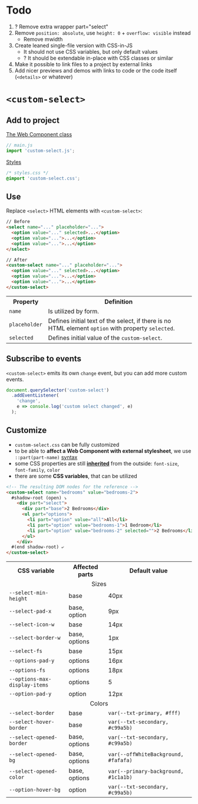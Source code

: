 # Todo

1. ? Remove extra wrapper part="select"
1. Remove `position: absolute`, use `height: 0` + `overflow: visible` instead
    - Remove mwidth
1. Create leaned single-file version with CSS-in-JS 
    - It should not use CSS variables, but only default values
    - ? It should be extendable in-place with CSS classes or similar
1. Make it possible to link files to a project by external links
1. Add nicer previews and demos with links to code or the code itself (<code>&lt;details&gt;</code> or whatever)

# <code>&lt;custom-select&gt;</code>

## Add to project

[The Web Component class](/custom-select.js)
```js
// main.js
import 'custom-select.js';
```

[Styles](/custom-select.css)
```css
/* styles.css */
@import 'custom-select.css';
```

## Use

Replace `<select>` HTML elements with `<custom-select>`:
```html
// Before
<select name="..." placeholder="...">
  <option value="..." selected>...</option>
  <option value="...">...</option>
  <option value="...">...</option>
</select>

// After
<custom-select name="..." placeholder="...">
  <option value="..." selected>...</option>
  <option value="...">...</option>
  <option value="...">...</option>
</custom-select>
```

<table>
  <tr>
    <th>
      Property
    </th>
    <th>
      Definition
    </th>
  </tr>
  <tr>
    <td>
      <code>name</code>
    </td>
    <td>
      Is utilized by form.
    </td>
  </tr>
  <tr>
    <td>
      <code>placeholder</code>
    </td>
    <td>
      Defines initial text of the select, if there is no HTML element <code>option</code> with property <code>selected</code>.
    </td>
  </tr>
  <tr>
    <td>
      <code>selected</code>
    </td>
    <td>
      Defines initial value of the <code>custom-select</code>.
    </td>
  </tr>
</table>

## Subscribe to events

<code>&lt;custom-select&gt;</code> emits its own `change` event, but you can add more custom events.

```js
document.querySelector('custom-select')
  .addEventListener(
    'change', 
    e => console.log('custom select changed', e)
  );
```

## Customize

- `custom-select.css` can be fully customized
- to be able to **affect a Web Component with external stylesheet**, we use `::part(part-name)` [syntax](https://webcomponents.guide/learn/components/styling/#parts-styling-a-shadow-tree-from-the-outside)
- some CSS properties are still [**inherited**](https://webcomponents.guide/learn/components/styling/#inheritance) from the outside: `font-size`, `font-family`, `color`
- there are some **CSS variables**, that can be utilized

```html
<!-- The resulting DOM nodes for the reference -->
<custom-select name="bedrooms" value="bedrooms-2">
  #shadow-root (open) ⤵
    <div part="select">
      <div part="base">2 Bedrooms</div>
      <ul part="options">
        <li part="option" value="all">All</li>
        <li part="option" value="bedrooms-1">1 Bedroom</li>
        <li part="option" value="bedrooms-2" selected="">2 Bedrooms</li>
      </ul>
    </div>
  #(end shadow-root) ⤶
</custom-select>
```

<table>
  <tr>
    <th>CSS variable</th>
    <th>Affected parts</th>
    <th>Default value</th>
  </tr>
  <tr>
    <td colspan="3" align="center">Sizes</td>
  </tr>
  <tr>
    <td><code>--select-min-height</code></td>
    <td>base</td>
    <td>40px</td>
  </tr>
  <tr>
    <td><code>--select-pad-x</code></td>
    <td>base, option</td>
    <td>9px</td>
  </tr>
  <tr>
    <td><code>--select-icon-w</code></td>
    <td>base</td>
    <td>14px</td>
  </tr>
  <tr>
    <td><code>--select-border-w</code></td>
    <td>base, options</td>
    <td>1px</td>
  </tr>
  <tr>
    <td><code>--select-fs</code></td>
    <td>base</td>
    <td>15px</td>
  </tr>
  <tr>
    <td><code>--options-pad-y</code></td>
    <td>options</td>
    <td>16px</td>
  </tr>
  <tr>
    <td><code>--options-fs</code></td>
    <td>options</td>
    <td>18px</td>
  </tr>
  <tr>
    <td><code>--options-max-display-items</code></td>
    <td>options</td>
    <td>5</td>
  </tr>
  <tr>
    <td><code>--option-pad-y</code></td>
    <td>option</td>
    <td>12px</td>
  </tr>
  <tr>
    <td colspan="3" align="center">Colors</td>
  </tr>
  <tr>
    <td><code>--select-border</code></td>
    <td>base</td>
    <td><code>var(--txt-primary, #fff)</code></td>
  </tr>
  <tr>
    <td><code>--select-hover-border</code></td>
    <td>base</td>
    <td><code>var(--txt-secondary, #c99a5b)</code></td>
  </tr>
  <tr>
    <td><code>--select-opened-border</code></td>
    <td>base, options</td>
    <td><code>var(--txt-secondary, #c99a5b)</code></td>
  </tr>
  <tr>
    <td><code>--select-opened-bg</code></td>
    <td>base, options</td>
    <td><code>var(--offWhiteBackground, #fafafa)</code></td>
  </tr>
  <tr>
    <td><code>--select-opened-color</code></td>
    <td>base, options</td>
    <td><code>var(--primary-background, #1c1a1b)</code></td>
  </tr>
  <tr>
    <td><code>--option-hover-bg</code></td>
    <td>option</td>
    <td><code>var(--txt-secondary, #c99a5b)</code></td>
  </tr>
</table>
